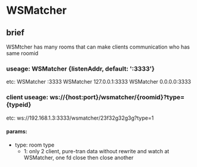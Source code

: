 # WSMatcher

## brief 
WSMtcher has many rooms that can make clients communication who has same roomid 

### useage: WSMatcher {listenAddr, default: ':3333'} 
etc: WSMatcher :3333 
      WSMatcher 127.0.0.1:3333 
      WSMatcher 0.0.0.0:3333 

### client useage: ws://{host:port}/wsmatcher/{roomid}?type={typeid} 
etc: ws://192.168.1.3:3333/wsmatcher/23f32g32g3g?type=1 

#### params:
* type: room type
  - 1: only 2 client, pure-tran data without rewrite and watch at WSMatcher, one fd close then close another
